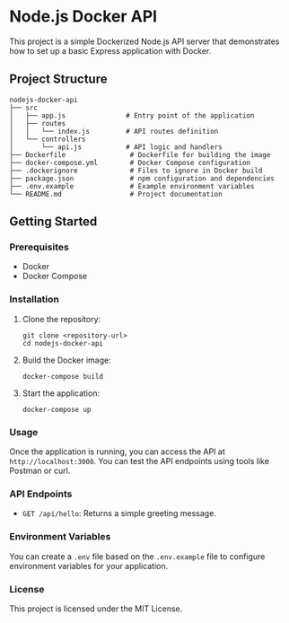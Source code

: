# Node.js Docker API

This project is a simple Dockerized Node.js API server that demonstrates how to set up a basic Express application with Docker.

## Project Structure

```
nodejs-docker-api
├── src
│   ├── app.js               # Entry point of the application
│   ├── routes
│   │   └── index.js         # API routes definition
│   └── controllers
│       └── api.js           # API logic and handlers
├── Dockerfile                # Dockerfile for building the image
├── docker-compose.yml        # Docker Compose configuration
├── .dockerignore             # Files to ignore in Docker build
├── package.json              # npm configuration and dependencies
├── .env.example              # Example environment variables
└── README.md                 # Project documentation
```

## Getting Started

### Prerequisites

- Docker
- Docker Compose

### Installation

1. Clone the repository:

   ```
   git clone <repository-url>
   cd nodejs-docker-api
   ```

2. Build the Docker image:

   ```
   docker-compose build
   ```

3. Start the application:

   ```
   docker-compose up
   ```

### Usage

Once the application is running, you can access the API at `http://localhost:3000`. You can test the API endpoints using tools like Postman or curl.

### API Endpoints

- `GET /api/hello`: Returns a simple greeting message.

### Environment Variables

You can create a `.env` file based on the `.env.example` file to configure environment variables for your application.

### License

This project is licensed under the MIT License.